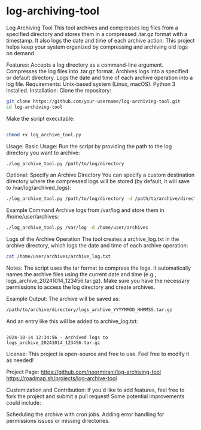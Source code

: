 # log-archiving-tool
Log Archiving Tool
This tool archives and compresses log files from a specified directory and stores them in a compressed .tar.gz format with a timestamp. It also logs the date and time of each archive action. This project helps keep your system organized by compressing and archiving old logs on demand.

Features:
Accepts a log directory as a command-line argument.
Compresses the log files into .tar.gz format.
Archives logs into a specified or default directory.
Logs the date and time of each archive operation into a log file.
Requirements:
Unix-based system (Linux, macOS).
Python 3 installed.
Installation:
Clone the repository:

```bash
git clone https://github.com/your-username/log-archiving-tool.git
cd log-archiving-tool
```

Make the script executable:

```bash

chmod +x log_archive_tool.py
```

Usage:
Basic Usage: Run the script by providing the path to the log directory you want to archive:

```bash
./log_archive_tool.py /path/to/log/directory
```

Optional: Specify an Archive Directory
You can specify a custom destination directory where the compressed logs will be stored (by default, it will save to /var/log/archived_logs):

```bash
./log_archive_tool.py /path/to/log/directory -d /path/to/archive/directory
```
Example Command
Archive logs from /var/log and store them in /home/user/archives:

```bash
./log_archive_tool.py /var/log -d /home/user/archives
```

Logs of the Archive Operation
The tool creates a archive_log.txt in the archive directory, which logs the date and time of each archive operation:

```bash
cat /home/user/archives/archive_log.txt
```
Notes:
The script uses the tar format to compress the logs.
It automatically names the archive files using the current date and time (e.g., logs_archive_20241014_123456.tar.gz).
Make sure you have the necessary permissions to access the log directory and create archives.

Example Output:
The archive will be saved as:

```bash
/path/to/archive/directory/logs_archive_YYYYMMDD_HHMMSS.tar.gz
```
And an entry like this will be added to archive_log.txt:

```vbnet

2024-10-14 12:34:56 - Archived logs to logs_archive_20241014_123456.tar.gz
```
License:
This project is open-source and free to use. Feel free to modify it as needed!

Project Page:
https://github.com/noormirani/log-archiving-tool
https://roadmap.sh/projects/log-archive-tool

Customization and Contribution:
If you'd like to add features, feel free to fork the project and submit a pull request! Some potential improvements could include:

Scheduling the archive with cron jobs.
Adding error handling for permissions issues or missing directories.
